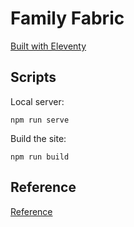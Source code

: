 # Family Fabric 

[Built with Eleventy](https://www.11ty.dev/)

## Scripts

Local server:

```
npm run serve
```

Build the site: 

```
npm run build
```

## Reference 

[Reference](https://commonmark.org/help/)